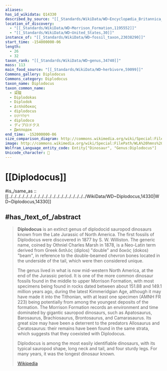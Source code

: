```yaml
---
aliases:
has_id_wikidata: Q14330
described_by_source: "[[_Standards/WikiData/WD~Encyclopædia_Britannica_11th_edition,867541]]"
location_of_discovery:
  - "[[_Standards/WikiData/WD~Morrison_Formation,1195552]]"
  - "[[_Standards/WikiData/WD~United_States,30]]"
instance_of: "[[_Standards/WikiData/WD~fossil_taxon,23038290]]"
start_time: -154000000-06
length:
  - 26
  - 32
taxon_rank: "[[_Standards/WikiData/WD~genus,34740]]"
mass: 113
main_food_source: "[[_Standards/WikiData/WD~herbivore,59099]]"
Commons_gallery: Diplodocus
Commons_category: Diplodocus
taxon_name: Diplodocus
taxon_common_name:
  - 梁龍
  - Diplodokas
  - Diplodok
  - Διπλόδοκος
  - diplodocus
  - דיפלודוקוס
  - diplodoco
  - ディプロドクス
  - Диплодок
end_time: -152000000-06
size_comparison_diagram: http://commons.wikimedia.org/wiki/Special:FilePath/Diplodocus%20species%20size%20comparison.svg
image: http://commons.wikimedia.org/wiki/Special:FilePath/WLA%20hmns%20Diplodocus.jpg
Wolfram_Language_entity_code: Entity["Dinosaur", "Genus:Diplodocus"]
Unicode_character: 🦕
---
```


# [[Diplodocus]] 

#is_/same_as :: [[../../../../../../../../../../../../../../../../../../../../WikiData/WD~Diplodocus,14330|WD~Diplodocus,14330]] 

## #has_/text_of_/abstract 

> **Diplodocus** is an extinct genus of diplodocid sauropod dinosaurs 
> known from the Late Jurassic of North America. 
> The first fossils of Diplodocus were discovered in 1877 by S. W. Williston. 
> The generic name, coined by Othniel Charles Marsh in 1878, is a Neo-Latin term 
> derived from Greek διπλός (diplos) "double" and δοκός (dokos) "beam", in reference to the double-beamed chevron bones located in the underside of the tail, which were then considered unique.
>
> The genus lived in what is now mid-western North America, at the end of the Jurassic period. It is one of the more common dinosaur fossils found in the middle to upper Morrison Formation, with most specimens being found in rocks dated between about 151.88 and 149.1 million years ago, during the latest Kimmeridgian Age, although it may have made it into the Tithonian, with at least one specimen (AMNH FR 223) being potentially from among the youngest deposits of the formation. The Morrison Formation records an environment and time dominated by gigantic sauropod dinosaurs, such as Apatosaurus, Barosaurus, Brachiosaurus, Brontosaurus, and Camarasaurus. Its great size may have been a deterrent to the predators Allosaurus and Ceratosaurus: their remains have been found in the same strata, which suggests that they coexisted with Diplodocus.
>
> Diplodocus is among the most easily identifiable dinosaurs, with its typical sauropod shape, long neck and tail, and four sturdy legs. For many years, it was the longest dinosaur known.
>
> [Wikipedia](https://en.wikipedia.org/wiki/Diplodocus) 

